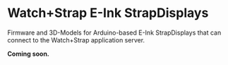 # Watch+Strap E-Ink StrapDisplays

Firmware and 3D-Models for Arduino-based E-Ink StrapDisplays that can connect to the Watch+Strap application server.

**Coming soon.**

